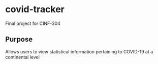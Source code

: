 # covid-tracker
Final project for CINF-304

## Purpose
Allows users to view statistical information pertaining to COVID-19 at a continental level

